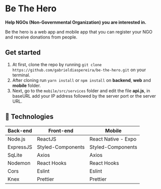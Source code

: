 # Be The Hero
**Help NGOs (Non-Governmental Organization) you are interested in.**

Be the hero is a web app and mobile app that you can register your NGO and receive donations from people.

## Get started
1. At first, clone the repo by running `git clone https://github.com/gabrieldiaspereira/be-the-hero.git` on your terminal.
2. After cloning run `yarn install` or `npm install` on **backend**, **web** and **mobile** folder.
3. Next, go to the `mobile/src/services` folder and edit the file **api.js**, in baseURL add your IP address followed by the server port or the server URL.

## :rocket: Technologies

<table>
  <thead>
    <th>Back-end</th>
    <th>Front-end</th>
    <th>Mobile</th>
  </thead>
  <tbody>
    <tr>
      <td>Node.js</td>
      <td>ReactJS</td>
      <td>React Native - Expo</td>
    </tr>
    <tr>
      <td>ExpressJS</td>
      <td>Styled-Components</td>
      <td>Styled-Components</td>
    </tr>
    <tr>
      <td>SqLite</td>
      <td>Axios</td>
      <td>Axios</td>
    </tr>
    <tr>
      <td>Nodemon</td>
      <td>React Hooks</td>
      <td>React Hooks</td>
    </tr>
    <tr>
      <td>Cors</td>
      <td>Eslint</td>
      <td>Eslint</td>
    </tr>
    <tr>
      <td>Knex</td>
      <td>Prettier</td>
      <td>Prettier</td>
    </tr>
  </tbody>
</table>
